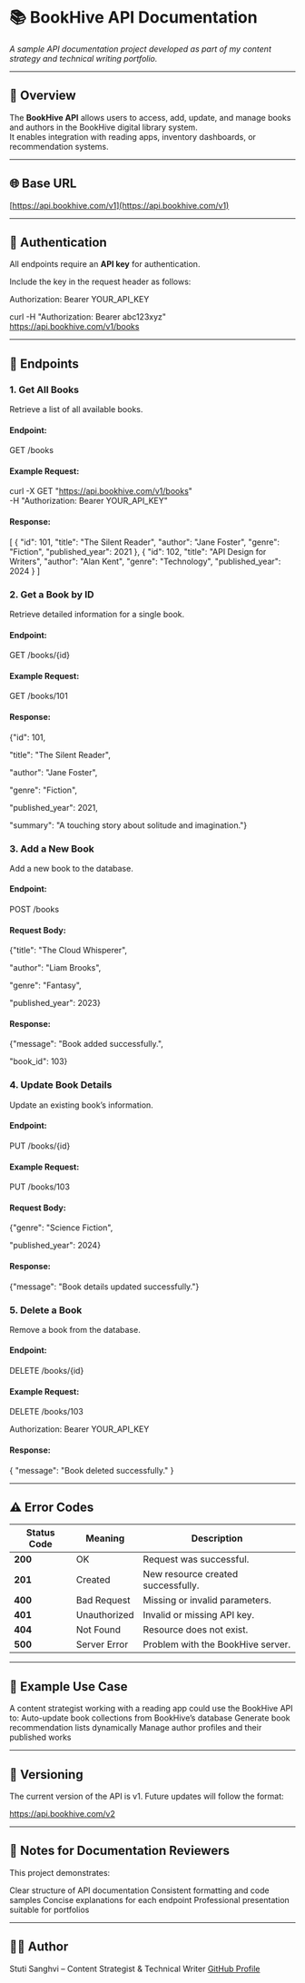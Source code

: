 # 📚 BookHive API Documentation
*A sample API documentation project developed as part of my content strategy and technical writing portfolio.*



---

## 🧭 Overview
The **BookHive API** allows users to access, add, update, and manage books and authors in the BookHive digital library system.  
It enables integration with reading apps, inventory dashboards, or recommendation systems.

---

## 🌐 Base URL

[https://api.bookhive.com/v1](https://api.bookhive.com/v1)

---
## 🔐 Authentication

All endpoints require an **API key** for authentication.  

Include the key in the request header as follows:

Authorization: Bearer YOUR_API_KEY

curl -H "Authorization: Bearer abc123xyz" https://api.bookhive.com/v1/books

---

## 📘 Endpoints


### 1. Get All Books

Retrieve a list of all available books.

#### Endpoint:

GET /books

#### Example Request:

curl -X GET "https://api.bookhive.com/v1/books" \
-H "Authorization: Bearer YOUR_API_KEY"

#### Response:

[
  {
    "id": 101,
    "title": "The Silent Reader",
    "author": "Jane Foster",
    "genre": "Fiction",
    "published_year": 2021
  },
  {
    "id": 102,
    "title": "API Design for Writers",
    "author": "Alan Kent",
    "genre": "Technology",
    "published_year": 2024
  }
]


### 2. Get a Book by ID 

Retrieve detailed information for a single book.

#### Endpoint:

GET /books/{id}

#### Example Request:

GET /books/101

#### Response:

{"id": 101,
  
  "title": "The Silent Reader",
  
  "author": "Jane Foster",
  
  "genre": "Fiction",
  
  "published_year": 2021,
  
  "summary": "A touching story about solitude and imagination."}

### 3. Add a New Book

Add a new book to the database.

#### Endpoint:

POST /books

#### Request Body:

{"title": "The Cloud Whisperer",
  
  "author": "Liam Brooks",
  
  "genre": "Fantasy",
  
  "published_year": 2023}

#### Response:
{"message": "Book added successfully.",
  
  "book_id": 103}

### 4. Update Book Details

Update an existing book’s information.

#### Endpoint:

PUT /books/{id}

#### Example Request:

PUT /books/103

#### Request Body:

{"genre": "Science Fiction",
 
 "published_year": 2024}

#### Response:

{"message": "Book details updated successfully."}

### 5. Delete a Book

Remove a book from the database.

#### Endpoint:

DELETE /books/{id}

#### Example Request:

DELETE /books/103

Authorization: Bearer YOUR_API_KEY

#### Response:

{ "message": "Book deleted successfully." }

---

## ⚠️ Error Codes

| Status Code | Meaning      | Description                       |
|-------------|-------------|------------------------------------|
| **200**     | OK          | Request was successful.            |
| **201**     | Created     | New resource created successfully. |
| **400**     | Bad Request | Missing or invalid parameters.     |
| **401**     | Unauthorized| Invalid or missing API key.        |
| **404**     | Not Found   | Resource does not exist.           |
| **500**     | Server Error| Problem with the BookHive server.  |

---



## 💬 Example Use Case 

A content strategist working with a reading app could use the BookHive API to:
Auto-update book collections from BookHive’s database
Generate book recommendation lists dynamically
Manage author profiles and their published works

---

## 🧾 Versioning

The current version of the API is v1.
Future updates will follow the format:

https://api.bookhive.com/v2

---

## 🧠 Notes for Documentation Reviewers
This project demonstrates:

Clear structure of API documentation
Consistent formatting and code samples
Concise explanations for each endpoint
Professional presentation suitable for portfolios

---

## 👩‍💻 Author 

Stuti Sanghvi – Content Strategist & Technical Writer
[GitHub Profile](https://github.com/Stuti-ContentStrategist)


